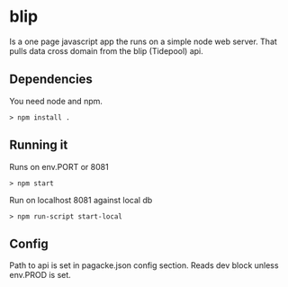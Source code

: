 blip
====

Is a one page javascript app the runs on a simple node web server. That pulls data cross domain from the blip (Tidepool) api.

## Dependencies

You need node and npm.

    > npm install .
    
## Running it

Runs on env.PORT or 8081

    > npm start

Run on localhost 8081 against local db

    > npm run-script start-local 
## Config

Path to api is set in pagacke.json config section. Reads dev block unless env.PROD is set.